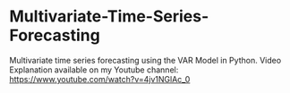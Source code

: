 # Multivariate-Time-Series-Forecasting
Multivariate time series forecasting using the VAR Model in Python. Video Explanation available on my Youtube channel: https://www.youtube.com/watch?v=4jv1NGlAc_0
